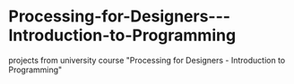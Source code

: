 # Processing-for-Designers---Introduction-to-Programming
projects from university course "Processing for Designers - Introduction to Programming"
